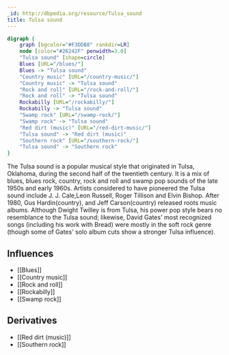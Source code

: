 ```yaml
---
_id: http://dbpedia.org/resource/Tulsa_sound
title: Tulsa sound
---
```


```dot
digraph {
	graph [bgcolor="#F3DDB8" rankdir=LR]
	node [color="#26242F" penwidth=3.0]
	"Tulsa sound" [shape=circle]
	Blues [URL="/blues/"]
	Blues -> "Tulsa sound"
	"Country music" [URL="/country-music/"]
	"Country music" -> "Tulsa sound"
	"Rock and roll" [URL="/rock-and-roll/"]
	"Rock and roll" -> "Tulsa sound"
	Rockabilly [URL="/rockabilly/"]
	Rockabilly -> "Tulsa sound"
	"Swamp rock" [URL="/swamp-rock/"]
	"Swamp rock" -> "Tulsa sound"
	"Red dirt (music)" [URL="/red-dirt-music/"]
	"Tulsa sound" -> "Red dirt (music)"
	"Southern rock" [URL="/southern-rock/"]
	"Tulsa sound" -> "Southern rock"
}
```

The Tulsa sound is a popular musical style that originated in Tulsa, Oklahoma, during the second half of the twentieth century. It is a mix of blues, blues rock, country, rock and roll and swamp pop sounds of the late 1950s and early 1960s. Artists considered to have pioneered the Tulsa sound include J. J. Cale,Leon Russell, Roger Tillison and Elvin Bishop. After 1980, Gus Hardin(country), and Jeff Carson(country) released roots music albums. Although Dwight Twilley is from Tulsa, his power pop style bears no resemblance to the Tulsa sound; likewise, David Gates' most recognized songs (including his work with Bread) were mostly in the soft rock genre (though some of Gates' solo album cuts show a stronger Tulsa influence).

## Influences
- [[Blues]]
- [[Country music]]
- [[Rock and roll]]
- [[Rockabilly]]
- [[Swamp rock]]

## Derivatives
- [[Red dirt (music)]]
- [[Southern rock]]
